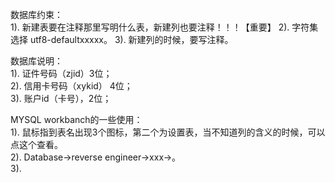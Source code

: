 数据库约束：  
1). 新建表要在注释那里写明什么表，新建列也要注释！！！【重要】
2). 字符集选择 utf8-defaultxxxxx。
3). 新建列的时候，要写注释。

数据库说明：  
1). 证件号码（zjid）3位；  
2). 信用卡号码（xykid） 4位；  
3). 账户id（卡号），2位；  

  

MYSQL workbanch的一些使用：  
1). 鼠标指到表名出现3个图标，第二个为设置表，当不知道列的含义的时候，可以点这个查看。  
2). Database->reverse engineer->xxx->。  
3). 
